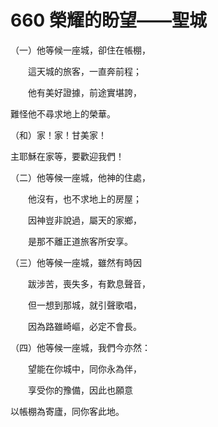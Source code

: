 # 660 榮耀的盼望——聖城

（一）他等候一座城，卻住在帳棚，

　　這天城的旅客，一直奔前程；

　　他有美好證據，前途實堪誇，

難怪他不尋求地上的榮華。

（和）家！家！甘美家！

主耶穌在家等，要歡迎我們！

（二）他等候一座城，他神的住處，

　　他沒有，也不求地上的房屋；

　　因神豈非說過，屬天的家鄉，

　　是那不離正道旅客所安享。

（三）他等候一座城，雖然有時因

　　跋涉苦，喪失多，有歎息聲音，

　　但一想到那城，就引聲歌唱，

　　因為路雖崎嶇，必定不會長。

（四）他等候一座城，我們今亦然：

　　望能在你城中，同你永為伴，

　　享受你的豫備，因此也願意

以帳棚為寄廬，同你客此地。

